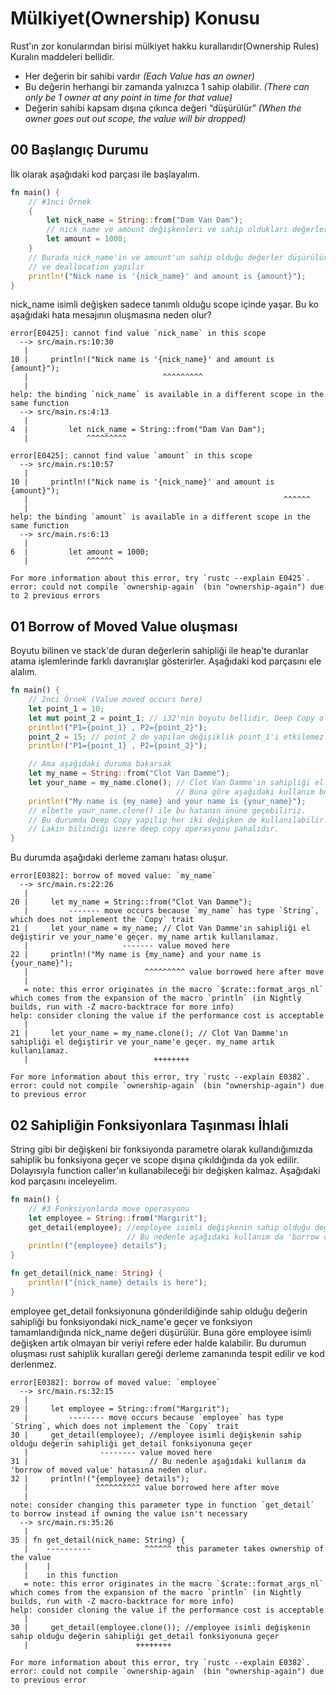 # Mülkiyet(Ownership) Konusu

Rust'ın zor konularından birisi mülkiyet hakku kurallarıdır(Ownership Rules) Kuralın maddeleri bellidir.

- Her değerin bir sahibi vardır _(Each Value has an owner)_
- Bu değerin herhangi bir zamanda yalnızca 1 sahip olabilir. _(There can only be 1 owner at any point in time for that value)_
- Değerin sahibi kapsam dışına çıkınca değeri “düşürülür” _(When the owner goes out out scope, the value will bir dropped)_

## 00 Başlangıç Durumu

İlk olarak aşağıdaki kod parçası ile başlayalım.

```rust
fn main() {
    // #1nci Örnek
    {
        let nick_name = String::from("Dam Van Dam");
        // nick_name ve amount değişkenleri ve sahip oldukları değerler sadece bu scope içinde yaşarlar
        let amount = 1000;
    }
    // Burada nick_name'in ve amount'un sahip olduğu değerler düşürülür
    // ve deallocation yapılır
    println!("Nick name is '{nick_name}' and amount is {amount}");
}
```
nick_name isimli değişken sadece tanımlı olduğu scope içinde yaşar. Bu ko aşağıdaki hata mesajının oluşmasına neden olur?


```text
error[E0425]: cannot find value `nick_name` in this scope
  --> src/main.rs:10:30
   |
10 |     println!("Nick name is '{nick_name}' and amount is {amount}");
   |                              ^^^^^^^^^
   |
help: the binding `nick_name` is available in a different scope in the same function
  --> src/main.rs:4:13
   |
4  |         let nick_name = String::from("Dam Van Dam");
   |             ^^^^^^^^^

error[E0425]: cannot find value `amount` in this scope
  --> src/main.rs:10:57
   |
10 |     println!("Nick name is '{nick_name}' and amount is {amount}");
   |                                                         ^^^^^^
   |
help: the binding `amount` is available in a different scope in the same function
  --> src/main.rs:6:13
   |
6  |         let amount = 1000;
   |             ^^^^^^

For more information about this error, try `rustc --explain E0425`.
error: could not compile `ownership-again` (bin "ownership-again") due to 2 previous errors
```

## 01 Borrow of Moved Value oluşması

Boyutu bilinen ve stack'de duran değerlerin sahipliği ile heap'te duranlar atama işlemlerinde farklı davranışlar gösterirler. Aşağıdaki kod parçasını ele alalım.

```rust
fn main() {
    // 2nci Örnek (Value moved occurs here)
    let point_1 = 10;
    let mut point_2 = point_1; // i32'nin boyutu bellidir, Deep Copy olur. point_2 değeri point_1'e kopyalanır.
    println!("P1={point_1} , P2={point_2}");
    point_2 = 15; // point_2 de yapılan değişiklik point_1'i etkilemez. 10 ve 15 değerlerinin sahipleri farklıdır.
    println!("P1={point_1} , P2={point_2}");

    // Ama aşağıdaki duruma bakarsak
    let my_name = String::from("Clot Van Damme");
    let your_name = my_name.clone(); // Clot Van Damme'ın sahipliği el değiştirir ve your_name'e geçer. my_name artık kullanılamaz.
                                     // Buna göre aşağıdaki kullanım borrow of moved value hatasının doğmasına neden olur
    println!("My name is {my_name} and your name is {your_name}");
    // elbette your_name.clone() ile bu hatanın önüne geçebiliriz.
    // Bu durumda Deep Copy yapılıp her iki değişken de kullanılabilir.
    // Lakin bilindiği üzere deep copy operasyonu pahalıdır.
}
```

Bu durumda aşağıdaki derleme zamanı hatası oluşur.

```text
error[E0382]: borrow of moved value: `my_name`
  --> src/main.rs:22:26
   |
20 |     let my_name = String::from("Clot Van Damme");
   |         ------- move occurs because `my_name` has type `String`, which does not implement the `Copy` trait
21 |     let your_name = my_name; // Clot Van Damme'ın sahipliği el değiştirir ve your_name'e geçer. my_name artık kullanılamaz.
   |                     ------- value moved here
22 |     println!("My name is {my_name} and your name is {your_name}");
   |                          ^^^^^^^^^ value borrowed here after move
   |
   = note: this error originates in the macro `$crate::format_args_nl` which comes from the expansion of the macro `println` (in Nightly builds, run with -Z macro-backtrace for more info)
help: consider cloning the value if the performance cost is acceptable
   |
21 |     let your_name = my_name.clone(); // Clot Van Damme'ın sahipliği el değiştirir ve your_name'e geçer. my_name artık kullanılamaz.
   |                            ++++++++

For more information about this error, try `rustc --explain E0382`.
error: could not compile `ownership-again` (bin "ownership-again") due to previous error
```

## 02 Sahipliğin Fonksiyonlara Taşınması İhlali

String gibi bir değişkeni bir fonksiyonda parametre olarak kullandığımızda sahiplik bu fonksiyona geçer ve scope dışına çıkıldığında da yok edilir. Dolayısıyla function caller'ın kullanabileceği bir değişken kalmaz. Aşağıdaki kod parçasını inceleyelim.

```rust
fn main() {
    // #3 Fonksiyonlarda move operasyonu
    let employee = String::from("Margırit");
    get_detail(employee); //employee isimli değişkenin sahip olduğu değerin sahipliği get_detail fonksiyonuna geçer
                          // Bu nedenle aşağıdaki kullanım da 'borrow of moved value' hatasına neden olur.
    println!("{employee} details");
}

fn get_detail(nick_name: String) {
    println!("{nick_name} details is here");
}

```

employee get_detail fonksiyonuna gönderildiğinde sahip olduğu değerin sahipliği bu fonksiyondaki nick_name'e geçer ve fonksiyon tamamlandığında nick_name değeri düşürülür. Buna göre employee isimli değişken artık olmayan bir veriyi refere eder halde kalabilir. Bu durumun oluşması rust sahiplik kuralları gereği derleme zamanında tespit edilir ve kod derlenmez. 

```text
error[E0382]: borrow of moved value: `employee`
  --> src/main.rs:32:15
   |
29 |     let employee = String::from("Margırit");
   |         -------- move occurs because `employee` has type `String`, which does not implement the `Copy` trait
30 |     get_detail(employee); //employee isimli değişkenin sahip olduğu değerin sahipliği get_detail fonksiyonuna geçer
   |                -------- value moved here
31 |                           // Bu nedenle aşağıdaki kullanım da 'borrow of moved value' hatasına neden olur.
32 |     println!("{employee} details");
   |               ^^^^^^^^^^ value borrowed here after move
   |
note: consider changing this parameter type in function `get_detail` to borrow instead if owning the value isn't necessary
  --> src/main.rs:35:26
   |
35 | fn get_detail(nick_name: String) {
   |    ----------            ^^^^^^ this parameter takes ownership of the value
   |    |
   |    in this function
   = note: this error originates in the macro `$crate::format_args_nl` which comes from the expansion of the macro `println` (in Nightly builds, run with -Z macro-backtrace for more info)
help: consider cloning the value if the performance cost is acceptable
   |
30 |     get_detail(employee.clone()); //employee isimli değişkenin sahip olduğu değerin sahipliği get_detail fonksiyonuna geçer
   |                        ++++++++

For more information about this error, try `rustc --explain E0382`.
error: could not compile `ownership-again` (bin "ownership-again") due to previous error
```